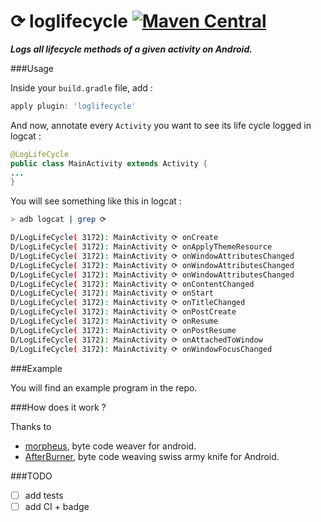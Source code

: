 ⟳ loglifecycle [![Maven Central](https://maven-badges.herokuapp.com/maven-central/com.github.stephanenicolas/loglifecycle/badge.svg)](https://maven-badges.herokuapp.com/maven-central/com.github.stephanenicolas/loglifecycle)
============

***Logs all lifecycle methods of a given activity on Android.***

###Usage

Inside your `build.gradle` file, add : 

```groovy
apply plugin: 'loglifecycle'
```

And now, annotate every `Activity` you want to see its life cycle logged in logcat : 

```java
@LogLifeCycle
public class MainActivity extends Activity {
...
}
```

You will see something like this in logcat : 

```bash
> adb logcat | grep ⟳

D/LogLifeCycle( 3172): MainActivity ⟳ onCreate
D/LogLifeCycle( 3172): MainActivity ⟳ onApplyThemeResource
D/LogLifeCycle( 3172): MainActivity ⟳ onWindowAttributesChanged
D/LogLifeCycle( 3172): MainActivity ⟳ onWindowAttributesChanged
D/LogLifeCycle( 3172): MainActivity ⟳ onWindowAttributesChanged
D/LogLifeCycle( 3172): MainActivity ⟳ onContentChanged
D/LogLifeCycle( 3172): MainActivity ⟳ onStart
D/LogLifeCycle( 3172): MainActivity ⟳ onTitleChanged
D/LogLifeCycle( 3172): MainActivity ⟳ onPostCreate
D/LogLifeCycle( 3172): MainActivity ⟳ onResume
D/LogLifeCycle( 3172): MainActivity ⟳ onPostResume
D/LogLifeCycle( 3172): MainActivity ⟳ onAttachedToWindow
D/LogLifeCycle( 3172): MainActivity ⟳ onWindowFocusChanged
```

###Example

You will find an example program in the repo.

###How does it work ?

Thanks to 
* [morpheus](https://github.com/stephanenicolas/morpheus), byte code weaver for android.
* [AfterBurner](https://github.com/stephanenicolas/afterburner), byte code weaving swiss army knife for Android.

###TODO
* [ ] add tests
* [ ] add CI + badge
